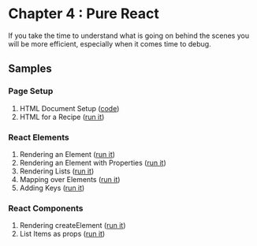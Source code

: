 # Chapter 4 : Pure React

If you take the time to understand what is going on behind the scenes you will be more efficient, especially when
it comes time to debug.

## Samples

### Page Setup

1. HTML Document Setup ([code](https://github.com/MoonHighway/learning-react/blob/master/chapter-04/01-page-setup/01-page-setup.html))
2. HTML for a Recipe ([run it](https://github.com/MoonHighway/learning-react/blob/master/chapter-04/01-page-setup/02-baked-salmon.html))

### React Elements

1. Rendering an Element ([run it](http://jsbin.com/polufak/1/edit?js,output))
2. Rendering an Element with Properties ([run it](http://jsbin.com/polufak/2/edit?js,output))
3. Rendering Lists ([run it](http://jsbin.com/polufak/3/edit?js,output))
4. Mapping over Elements ([run it](http://jsbin.com/polufak/4/edit?js,output))
5. Adding Keys ([run it](http://jsbin.com/polufak/5/edit?js,output))

### React Components

1. Rendering createElement ([run it](https://jsbin.com/dizifem/1/edit?js,output))
2. List Items as props ([run it](https://jsbin.com/sedovap/1/edit?js,output))
